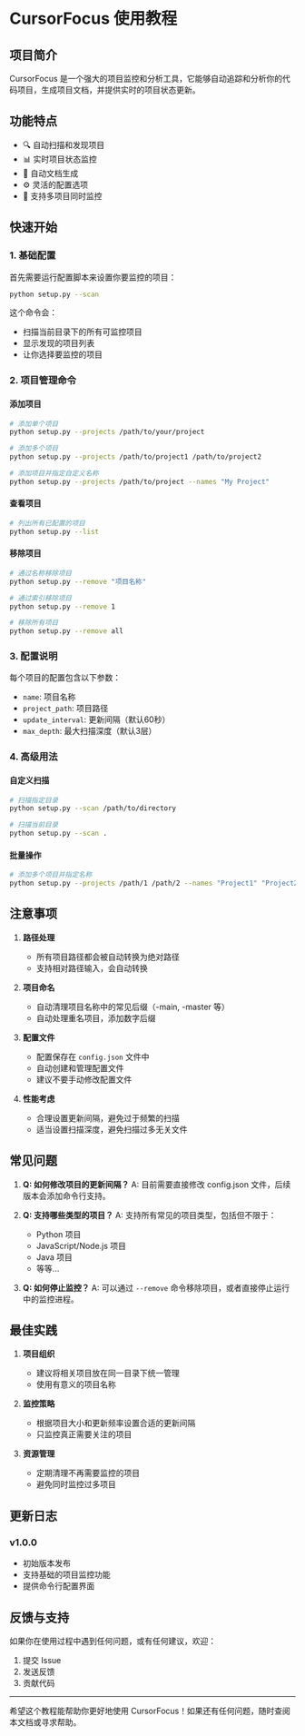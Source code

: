 # CursorFocus 使用教程

## 项目简介

CursorFocus 是一个强大的项目监控和分析工具，它能够自动追踪和分析你的代码项目，生成项目文档，并提供实时的项目状态更新。

## 功能特点

- 🔍 自动扫描和发现项目
- 📊 实时项目状态监控
- 📝 自动文档生成
- ⚙️ 灵活的配置选项
- 🚀 支持多项目同时监控

## 快速开始

### 1. 基础配置

首先需要运行配置脚本来设置你要监控的项目：

```bash
python setup.py --scan
```

这个命令会：
- 扫描当前目录下的所有可监控项目
- 显示发现的项目列表
- 让你选择要监控的项目

### 2. 项目管理命令

#### 添加项目
```bash
# 添加单个项目
python setup.py --projects /path/to/your/project

# 添加多个项目
python setup.py --projects /path/to/project1 /path/to/project2

# 添加项目并指定自定义名称
python setup.py --projects /path/to/project --names "My Project"
```

#### 查看项目
```bash
# 列出所有已配置的项目
python setup.py --list
```

#### 移除项目
```bash
# 通过名称移除项目
python setup.py --remove "项目名称"

# 通过索引移除项目
python setup.py --remove 1

# 移除所有项目
python setup.py --remove all
```

### 3. 配置说明

每个项目的配置包含以下参数：
- `name`: 项目名称
- `project_path`: 项目路径
- `update_interval`: 更新间隔（默认60秒）
- `max_depth`: 最大扫描深度（默认3层）

### 4. 高级用法

#### 自定义扫描
```bash
# 扫描指定目录
python setup.py --scan /path/to/directory

# 扫描当前目录
python setup.py --scan .
```

#### 批量操作
```bash
# 添加多个项目并指定名称
python setup.py --projects /path/1 /path/2 --names "Project1" "Project2"
```

## 注意事项

1. **路径处理**
   - 所有项目路径都会被自动转换为绝对路径
   - 支持相对路径输入，会自动转换

2. **项目命名**
   - 自动清理项目名称中的常见后缀（-main, -master 等）
   - 自动处理重名项目，添加数字后缀

3. **配置文件**
   - 配置保存在 `config.json` 文件中
   - 自动创建和管理配置文件
   - 建议不要手动修改配置文件

4. **性能考虑**
   - 合理设置更新间隔，避免过于频繁的扫描
   - 适当设置扫描深度，避免扫描过多无关文件

## 常见问题

1. **Q: 如何修改项目的更新间隔？**
   A: 目前需要直接修改 config.json 文件，后续版本会添加命令行支持。

2. **Q: 支持哪些类型的项目？**
   A: 支持所有常见的项目类型，包括但不限于：
   - Python 项目
   - JavaScript/Node.js 项目
   - Java 项目
   - 等等...

3. **Q: 如何停止监控？**
   A: 可以通过 `--remove` 命令移除项目，或者直接停止运行中的监控进程。

## 最佳实践

1. **项目组织**
   - 建议将相关项目放在同一目录下统一管理
   - 使用有意义的项目名称

2. **监控策略**
   - 根据项目大小和更新频率设置合适的更新间隔
   - 只监控真正需要关注的项目

3. **资源管理**
   - 定期清理不再需要监控的项目
   - 避免同时监控过多项目

## 更新日志

### v1.0.0
- 初始版本发布
- 支持基础的项目监控功能
- 提供命令行配置界面

## 反馈与支持

如果你在使用过程中遇到任何问题，或有任何建议，欢迎：
1. 提交 Issue
2. 发送反馈
3. 贡献代码

---

希望这个教程能帮助你更好地使用 CursorFocus！如果还有任何问题，随时查阅本文档或寻求帮助。 